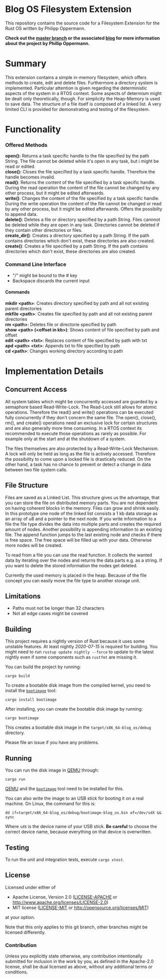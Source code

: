# Blog OS Filesystem Extension

This repository contains the source code for a Filesystem Extension for the Rust OS written by Philipp Oppermann.

**Check out the [master branch](https://github.com/phil-opp/blog_os) or the associated [blog](https://os.phil-opp.com) for more  information about the project by Phillip Oppermann.**

# Summary
This extension contains a simple in-memory filesystem, which offers methods to create, edit and delete files. Furthermore a directory system is implemented. Particular attention is given regarding the deterministic aspects of the system in a RTOS context. Some aspects of determism might be dealt only theoretically, though. 
For simplicity the Heap-Memory is used to save data. The structure of a file itself is composed of a linked list.
A very limited CLI is provided for demonstrating and testing of the filesystem.


# Functionality
### Offered Methods
**open():** Returns a task specific handle to the file specified by the path String. The file cannot be deleted while it's open in any task, but i might be read or edited.    
**close():** Closes the file specified by a task specific handle. Therefore the handle becomes invalid.     
**read()**: Returns the content of the file specified by a task specific handle. During the read operation the content of the file cannot be changed by any other process, but it might be edited afterwards.    
**write()**: Changes the content of the file specified by a task specific handle. During the write operation the content of the file cannot be changed or read by any other process, but it might be edited afterwards. Offers the possibilty to append data.    
**delete()**: Deletes a file or directory specified by a path String. Files cannnot be deleted while they are open in any task. Directories cannot be deleted if they contain other directories or files.    
**create_dir()**: Creates a directory specified by a path String. If the path contains directories which don't exist, these directories are also created.    
**create()**: Creates a file specified by a path String. If the path contains directories which don't exist, these directories are also created.    


### Command Line Interface
- "/" might be bound to the # key
- Backspace discards the current input
#### Commands
**mkdir \<path\>**: Creates directory specified by path and all not existing parent directories    
**mkfile \<path\>**: Creates file specified by path and all not existing parent directories     
**rm \<path\>**: Deletes file or directorie specified by path    
**show \<path\> (\<offset in kb\>)**: Shows content of file specified by path and offset   
**edit \<path\> \<txt\>**: Replaces content of file specified by path with txt    
**apd \<path\> \<txt\>**: Appends txt to file specified by path     
**cd \<path\>**: Changes working directory according to path    

# Implementation Details
## Concurrent Access
All system tables which might be concurrently accessed are guarded by a semaphore based Read-Write-Lock. The Read-Lock still allows for atomic operations. Therefore the read() and write() operations can be executed fully concurrently if they don't concern the same file. The open(), close(), rm(), and create() operations need an exclusive lock for certain structures and are also generally more time consuming. In a RTOS context its recommended to execute those operations as rarely as possible. For example only at the start and at the shutdown of a system.

The files themselves are also protected by a Read-Write-Lock Mechanism. A lock will only be held as long as the file is actively accessed. Therefore the possibility to come upon a locked file is drastically reduced. On the other hand, a task has no chance to prevent or detect a change in data between two file system calls.


## File Structure
Files are saved as a Linked List. This structure gives us the advantage, that you can store the file on distributed memory parts. You are not dependent on having coherent blocks in the memory. Files can grow and shrink easily. In this prototype one node of the linked list consists a 1 kb data storage as an array of u8 and a pointer to the next node. If you write information to a file the file type divides the data into multiple parts and creates the required amount of nodes. Another possibility is appending information to an existing file. The append function jumps to the last existing node and checks if there is free space. The free space will be filled up with your data. Otherwise more nodes will be created. 

To read from a file you can use the read function. It collects the wanted data by iterating over the nodes and returns the data parts e.g. as a string.  If you want to delete the stored information the nodes get deleted. 

Currently the used memory is placed in the heap. Because of the file concept you can easily move the file type to another storage unit.  

## Limitations
- Paths must not be longer than 32 characters
- Not all edge cases might be covered

## Building

This project requires a nightly version of Rust because it uses some unstable features. At least nightly _2020-07-15_ is required for building. You might need to run `rustup update nightly --force` to update to the latest nightly even if some components such as `rustfmt` are missing it.

You can build the project by running:

```
cargo build
```

To create a bootable disk image from the compiled kernel, you need to install the [`bootimage`] tool:

[`bootimage`]: https://github.com/rust-osdev/bootimage

```
cargo install bootimage
```

After installing, you can create the bootable disk image by running:

```
cargo bootimage
```

This creates a bootable disk image in the `target/x86_64-blog_os/debug` directory.

Please file an issue if you have any problems.

## Running

You can run the disk image in [QEMU] through:

[QEMU]: https://www.qemu.org/

```
cargo run
```

[QEMU] and the [`bootimage`] tool need to be installed for this.

You can also write the image to an USB stick for booting it on a real machine. On Linux, the command for this is:

```
dd if=target/x86_64-blog_os/debug/bootimage-blog_os.bin of=/dev/sdX && sync
```

Where `sdX` is the device name of your USB stick. **Be careful** to choose the correct device name, because everything on that device is overwritten.

## Testing

To run the unit and integration tests, execute `cargo xtest`.

## License

Licensed under either of

- Apache License, Version 2.0 ([LICENSE-APACHE](LICENSE-APACHE) or
  http://www.apache.org/licenses/LICENSE-2.0)
- MIT license ([LICENSE-MIT](LICENSE-MIT) or http://opensource.org/licenses/MIT)

at your option.

Note that this only applies to this git branch, other branches might be licensed differently.

### Contribution

Unless you explicitly state otherwise, any contribution intentionally submitted for inclusion in the work by you, as defined in the Apache-2.0 license, shall be dual licensed as above, without any additional terms or conditions.
